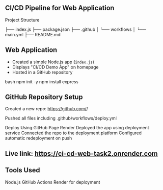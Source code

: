 ## CI/CD Pipeline for Web Application
Project Structure

├── index.js
├── package.json
├── .github
│ └── workflows
│ └── main.yml
├── README.md

## Web Application

- Created a simple Node.js app (`index.js`)
- Displays "CI/CD Demo App" on homepage
- Hosted in a GitHub repository

bash
npm init -y
npm install express

## GitHub Repository Setup

Created a new repo: https://github.com/<your-username>/<repo-name>

Pushed all files including .github/workflows/deploy.yml

Deploy Using GitHub Page Render
Deployed the app using deployment service
Connected the repo to the deployment platform
Configured automatic redeployment on push

## Live link: https://ci-cd-web-task2.onrender.com

## Tools Used
Node.js
GitHub Actions
Render for deployment

